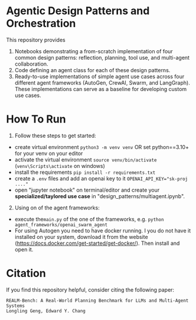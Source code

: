 # Agentic Design Patterns and Orchestration

This repository provides
1. Notebooks demonstrating a from-scratch implementation of four common design patterns: reflection, planning, tool use, and multi-agent collaboration.
2. Code defining an agent class for each of these design patterns.
3. Ready-to-use implementations of simple agent use cases across four different agent frameworks (AutoGen, CrewAI, Swarm, and LangGraph). These implementations can serve as a baseline for developing custom use cases.


# How To Run
1) Follow these steps to get started:
- create virtual environment `python3 -m venv venv` OR set python==3.10+ for your venv on your editor
- activate the  virtual environment `source venv/bin/activate` (`venv\Scripts\activate` on windows)
- install the requirements `pip install -r requirements.txt` 
- create a `.env` files and add an openai key to it `OPENAI_API_KEY="sk-proj ...."`
- open "jupyter notebook" on terminal/editor and create your **specialized/taylored use case** in "design_patterns/multiagent.ipynb".


2) Using on of the agent frameworks:
- execute the`main.py` of the one of the frameworks, e.g. `python agent_frameworks/openai_swarm_agent`
- For using Autogen you need to have docker running. I you do not have it installed on your system, download it from the website (https://docs.docker.com/get-started/get-docker/). Then install and open it.

# Citation

If you find this repository helpful, consider citing the following paper:

```
REALM-Bench: A Real-World Planning Benchmark for LLMs and Multi-Agent Systems
Longling Geng, Edward Y. Chang
```
